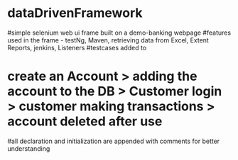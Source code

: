 # dataDrivenFramework
#simple selenium web ui frame built on a demo-banking webpage 
#features used in the frame - testNg, Maven, retrieving data from Excel, Extent Reports, jenkins, Listeners
#testcases added to 
# create an Account > adding the account to the DB > Customer login > customer making transactions > account deleted after use
#all declaration and initialization are appended with comments for better understanding
